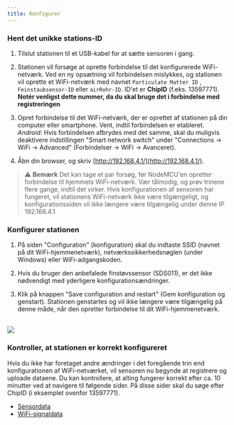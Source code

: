 ```yaml
---
title: Konfigurer
---
```

### Hent det unikke stations-ID
1. Tilslut stationen til et USB-kabel for at sætte sensoren i gang.

2. Stationen vil forsøge at oprette forbindelse til det konfigurerede WiFi-netværk. Ved en ny opsætning vil forbindelsen mislykkes, og stationen vil oprette et WiFi-netværk med navnet `Particulate Matter ID` , `Feinstaubsensor-ID` eller `airRohr-ID`. ID'et er **ChipID** (f.eks. 13597771). **Notér venligst dette nummer, da du skal bruge det i forbindelse med registreringen**

3. Opret forbindelse til det WiFi-netværk, der er oprettet af stationen på din computer eller smartphone. Vent, indtil forbindelsen er etableret.<br>*Android*: Hvis forbindelsen afbrydes med det samme, skal du muligvis deaktivere indstillingen "Smart network switch" under "Connections -> WiFi -> Advanced" (Forbindelser -> WiFi -> Avanceret).

4. Åbn din browser, og skriv [http://192.168.4.1/](http://192.168.4.1/).

> ⚠️ **Bemærk** Det kan tage et par forsøg, før NodeMCU'en opretter forbindelse til hjemmets WiFi-netværk. Vær tålmodig, og prøv trinene flere gange, indtil det virker. Hvis konfigurationen af sensoren har fungeret, vil stationens WiFi-netværk ikke være tilgængeligt, og konfigurationssiden vil ikke længere være tilgængelig under denne IP 192.168.4.1

### Konfigurer stationen
1. På siden "Configuration" (konfiguration) skal du indtaste SSID (navnet på dit WiFi-hjemmenetværk), netværkssikkerhedsnøglen (under Windows) eller WiFi-adgangskoden.

2. Hvis du bruger den anbefalede finstøvssensor (SDS011), er det ikke nødvendigt med yderligere konfigurationsændringer.

3. Klik på knappen "Save configuration and restart" (Gem konfiguration og genstart). Stationen genstartes og vil ikke længere være tilgængelig på denne måde, når den opretter forbindelse til dit WiFi-hjemmenetværk.

<br>

<img src="../docs/airrohr_config_initial.jpg" loading="lazy"/>

<br>

### Kontroller, at stationen er korrekt konfigureret
Hvis du ikke har foretaget andre ændringer i det foregående trin end konfigurationen af WiFi-netværket, vil sensoren nu begynde at registrere og uploade dataene. Du kan kontrollere, at alting fungerer korrekt efter ca. 10 minutter ved at navigere til følgende sider. På disse sider skal du søge efter ChipID (i eksemplet ovenfor 13597771).

* [Sensordata](https://www.madavi.de/sensor/graph.php)
* [WiFi-signaldata](https://www.madavi.de/sensor/signal.php)


